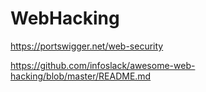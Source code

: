 # WebHacking

https://portswigger.net/web-security

https://github.com/infoslack/awesome-web-hacking/blob/master/README.md
